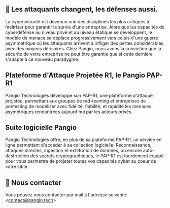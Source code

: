 ## 🤔 Les attaquants changent, les défenses aussi.

La cybersécurité est devenue une des disciplines les plus critiques à maîtriser pour garantir la survie d'une entreprise. Alors que les capacités de cyberdéfense au niveau privé et au niveau étatique se développent, le modèle de menace se déplace progressivement vers celuis d'une guerre asymmétrique où les attaquants arrivent à infliger des pertes considérables avec des moyens dérisoires. Chez Pangio, nous avons la conviction que la sécurité de votre entreprise ne peut être garantie que si cette dernière s'adapte à ce nouveau paradygme.

## Plateforme d'Attaque Projetée R1, le Pangio PAP-R1

Pangio Technologies développe son PAP-R1, une plateforme d'attaque projetée, permettant aux groupes de red-teaming et entreprises de pentesting de modéliser avec fidélité, fiabilité, et rapidité les menaces asymétriques rencontrées aujourd'hui par les acteurs privés.

## Suite logicielle Pangio

Pangio Technologies offre, en plus de sa plateforme PAP-R1, un service en ligne permettant d'accéder à sa collection logicielle. Reconnaissance, attaques directes, ingestion et exfiltration de données, ou encore auto-destruction des secrets cryptographiques, le PAP-R1 est lourdement équipé pour vous permettre de projeter toutes vos capacités cyber au coeur de votre cible.

## 📝 Nous contacter

Vous pouvez nous contacter par mail à l'adresse suivante: <[contact@pangio.tech](mailto:contact@pangio.tech)>
